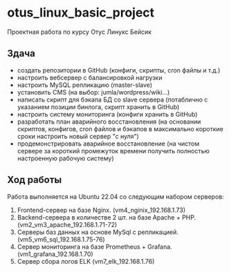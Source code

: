 # otus_linux_basic_project
Проектная работа по курсу Отус Линукс Бейсик

## Здача
- создать репозитории в GitHub (конфиги, скрипты, cron файлы и т.д.)
- настроить вебсервер с балансировкой нагрузки
- настроить MySQL репликацию (master-slave)
- установить CMS (на выбор: jumla/wordpress/wiki...)
- написать скрипт для бэкапа БД со slave сервера (потаблично с указанием позиции бинлога, скрипт хранить в GitHub)
- настроить систему мониторинга (конфиги хранить в GitHub)
- разработать план аварийного восстановления (на основании скриптов, конфигов, cron файлов и бэкапов в максимально короткие сроки настроить новый сервер "с нуля")
- продемонстрировать аварийное восстановление (на чистом сервере за короткий промежуток времени получить полностью настроенную рабочую систему)


## Ход работы
Работа выполняется на Ubuntu 22.04 со следующим набором серверов:

1. Frontend-сервер на базе Nginx. (vm4_nginix_192.168.1.73)
2. Backend-сервера в количестве 2 шт. на базе Apache + PHP. (vm2_vm3_apache_192.168.1.71-72)
3. Серверы баз данных на основе MySql с репликацией. (vm5_vm6_sql_192.168.1.75-76)
4. Сервер мониторинга на базе Prometheus + Grafana. (vm1_grafana_192.168.1.70)
5. Сервер сбора логов ELK (vm7_elk_192.168.1.76)